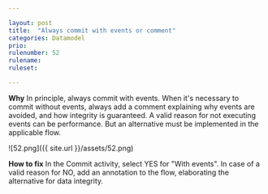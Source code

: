```yaml
---

layout: post
title:  "Always commit with events or comment"
categories: Datamodel
prio: 
rulenumber: 52
rulename: 
ruleset: 

---
```


**Why**
In principle, always commit with events. When it's necessary to commit without events, always add a comment explaining why events are avoided, and how integrity is guaranteed. A valid reason for not executing events can be performance. But an alternative must be implemented in the applicable flow. 

![52.png]({{ site.url }}/assets/52.png)

**How to fix**
In the Commit activity, select YES for "With events". In case of a valid reason for NO, add an annotation to the flow, elaborating the alternative for data integrity. 
